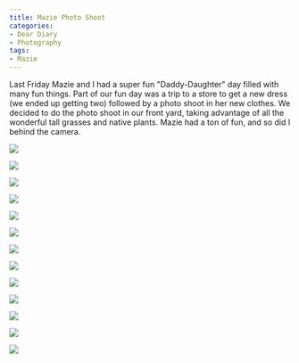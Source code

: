 ```yaml
---
title: Mazie Photo Shoot
categories:
- Dear Diary
- Photography
tags:
- Mazie
---
```


Last Friday Mazie and I had a super fun "Daddy-Daughter" day filled with many fun things. Part of our fun day was a trip to a store to get a new dress (we ended up getting two) followed by a photo shoot in her new clothes. We decided to do the photo shoot in our front yard, taking advantage of all the wonderful tall grasses and native plants. Mazie had a ton of fun, and so did I behind the camera.

![](/assets/posts/2009/wpid2237-20090821-164014-0621.jpg)

![](/assets/posts/2009/wpid2239-20090821-164015-0622.jpg)

![](/assets/posts/2009/wpid2241-20090821-164108-0626.jpg)

![](/assets/posts/2009/wpid2243-20090821-164533-0640.jpg)

![](/assets/posts/2009/wpid2245-20090821-164918-0650.jpg)

![](/assets/posts/2009/wpid2247-20090821-165125-0659.jpg)

![](/assets/posts/2009/wpid2249-20090821-170829-0664.jpg)

![](/assets/posts/2009/wpid2251-20090821-170833-0668.jpg)

![](/assets/posts/2009/wpid2253-20090821-170938-0673.jpg)

![](/assets/posts/2009/wpid2255-20090821-170940-0674.jpg)

![](/assets/posts/2009/wpid2257-20090821-170944-0676.jpg)

![](/assets/posts/2009/wpid2259-20090821-170947-0680.jpg)

![](/assets/posts/2009/wpid2261-20090821-171127-0686.jpg)
  

